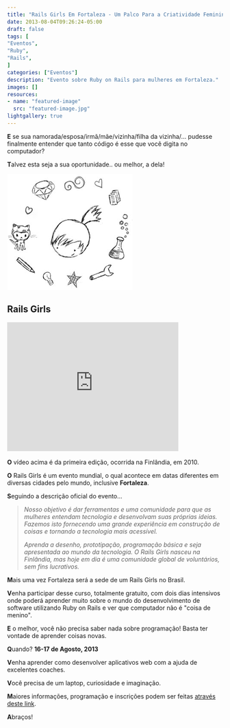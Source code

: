 ```yaml
---
title: "Rails Girls Em Fortaleza - Um Palco Para a Criatividade Feminina"
date: 2013-08-04T09:26:24-05:00
draft: false
tags: [
"Eventos",
"Ruby",
"Rails",
]
categories: ["Eventos"]
description: "Evento sobre Ruby on Rails para mulheres em Fortaleza."
images: []
resources:
- name: "featured-image"
  src: "featured-image.jpg"
lightgallery: true
---
```

**E** se sua namorada/esposa/irmã/mãe/vizinha/filha da vizinha/... pudesse finalmente entender que tanto código é esse que você digita no computador?

<!--more-->

**T**alvez esta seja a sua oportunidade.. ou melhor, a dela!

![Rails Girls](rails_girls.png)

## Rails Girls

<iframe src="https://player.vimeo.com/video/17752439" width="400" height="300" frameborder="0" webkitAllowFullScreen mozallowfullscreen allowFullScreen></iframe>

**O** vídeo acima é da primeira edição, ocorrida na Finlândia, em 2010.

**O** Rails Girls é um evento mundial, o qual acontece em datas diferentes em diversas cidades pelo mundo, inclusive **Fortaleza**.

**S**eguindo a descrição oficial do evento...

> *Nosso objetivo é dar ferramentas e uma comunidade para que as mulheres entendam tecnologia e desenvolvam suas próprias ideias. Fazemos isto fornecendo uma grande experiência em construção de coisas e tornando a tecnologia mais acessível.*
>
> *Aprenda a desenho, prototipação, programação básica e seja apresentada ao mundo da tecnologia. O Rails Girls nasceu na Finlândia, mas hoje em dia é uma comunidade global de voluntários, sem fins lucrativos.*

**M**ais uma vez Fortaleza será a sede de um Rails Girls no Brasil.

**V**enha participar desse curso, totalmente gratuito, com dois dias intensivos onde poderá aprender muito sobre o mundo do desenvolvimento de software utilizando Ruby on Rails e ver que computador não é "coisa de menino".

**E** o melhor, você não precisa saber nada sobre programação! Basta ter vontade de aprender coisas novas.

**Q**uando? **16-17 de Agosto, 2013**

**V**enha aprender como desenvolver aplicativos web com a ajuda de excelentes coaches.

**V**ocê precisa de um laptop, curiosidade e imaginação.

**M**aiores informações, programação e inscrições podem ser feitas [através deste link](https://railsgirls.com/fortaleza).

**A**braços!
